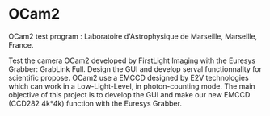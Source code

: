 # OCam2
OCam2 test program : Laboratoire d'Astrophysique de Marseille, Marseille, France.

Test the camera OCam2 developed by FirstLight Imaging with the Euresys Grabber: GrabLink Full.
Design the GUI and develop serval functionnality for scientific propose.
OCam2 use a EMCCD designed by E2V technologies which can work in a Low-Light-Level, in photon-counting mode.
The main objective of this project is to develop the GUI and make our new EMCCD (CCD282 4k*4k) function with the Euresys Grabber.
